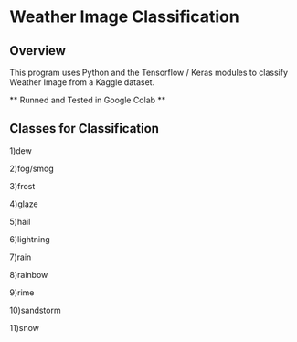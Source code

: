# Weather Image Classification

## Overview

This program uses Python and the Tensorflow / Keras modules to classify Weather Image from a Kaggle dataset.

** Runned and Tested in Google Colab **

## Classes for Classification

  1)dew
  
  2)fog/smog 
  
  3)frost 
  
  4)glaze
  
  5)hail 
  
  6)lightning
  
  7)rain
  
  8)rainbow 
  
  9)rime 
  
  10)sandstorm
  
  11)snow
